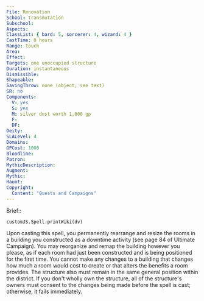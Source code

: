 ```yaml
---
File: Renovation
School: transmutation
Subschool: 
Aspects: 
ClassList: { bard: 5, sorcerer: 4, wizard: 4 }
CastTime: 8 hours
Range: touch
Area: 
Effect: 
Targets: one unoccupied structure
Duration: instantaneous
Dismissible: 
Shapeable: 
SavingThrow: none (object; see text)
SR: no
Components:
  V: yes
  S: yes
  M: silver dust worth 1,000 gp
  F: 
  DF: 
Deity: 
SLALevel: 4
Domains: 
GPCost: 1000
Bloodline: 
Patron: 
MythicDescription: 
Augment: 
Mythic: 
Haunt: 
Copyright:
  Content: "Quests and Campaigns"
---
```

Brief:: 

```dataviewjs
customJS.Spell.printWiki(dv)
```

Upon casting this spell, you permanently rearrange and resize the rooms in a building you constructed as a downtime activity (see page 84 of Ultimate Campaign). You may reorganize and remap the building however you please, as if each room had just been constructed and is being positioned for the first time. You cannot make any changes to a building that changes how much a room would cost to create or that alters the benefits a room provides. The structure also must remain in the same general position within the district. If you don't wholly own the structure, all of the structure's owners must consent to the changes being made before the spell is cast; otherwise, it fails immediately.
